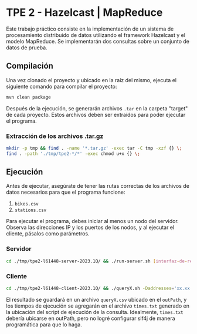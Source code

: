 # TPE 2 - Hazelcast | MapReduce
Este trabajo práctico consiste en la implementación de un sistema de procesamiento distribuido de datos utilizando el framework Hazelcast y el modelo MapReduce. Se implementarán dos consultas sobre un conjunto de datos de prueba.

## Compilación
Una vez clonado el proyecto y ubicado en la raíz del mismo, ejecuta el siguiente comando para compilar el proyecto:

```bash
mvn clean package
```
Después de la ejecución, se generarán archivos `.tar` en la carpeta "target" de cada proyecto. Estos archivos deben ser extraídos para poder ejecutar el programa.

### Extracción de los archivos .tar.gz
```bash
mkdir -p tmp && find . -name '*.tar.gz' -exec tar -C tmp -xzf {} \;
find . -path './tmp/tpe2-*/*' -exec chmod u+x {} \;
```
## Ejecución
Antes de ejecutar, asegúrate de tener las rutas correctas de los archivos de datos necesarios para que el programa funcione:

1. `bikes.csv`
2. `stations.csv`

Para ejecutar el programa, debes iniciar al menos un nodo del servidor. Observa las direcciones IP y los puertos de los nodos, y al ejecutar el cliente, pásalos como parámetros.

### Servidor
```bash
cd ./tmp/tpe2-l61448-server-2023.1Q/ && ./run-server.sh [interfaz-de-red]
```
### Cliente
```bash
cd ./tmp/tpe2-l61448-client-2023.1Q/ && ./queryX.sh -Daddresses='xx.xx.xx.xx:XXXX;yy.yy.yy.yy:YYYY' -DinPath=XX -DoutPath=YY [params]
```
El resultado se guardará en un archivo `queryX.csv` ubicado en el `outPath`, y los tiempos de ejecución se agregarán en el archivo `times.txt` generado en la ubicación del script de ejecución de la consulta.
Idealmente, `times.txt` debería ubicarse en outPath, pero no logré configurar slf4j de manera programática para que lo haga.